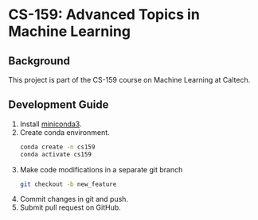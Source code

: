 # CS-159: Advanced Topics in Machine Learning

## Background

This project is part of the CS-159 course on Machine Learning at Caltech.

## Development Guide

1. Install [miniconda3](https://docs.conda.io/en/latest/miniconda.html).
2. Create conda environment.
    ```bash
    conda create -n cs159
    conda activate cs159
    ```
3. Make code modifications in a separate git branch
    ```bash
    git checkout -b new_feature
    ```
4. Commit changes in git and push.
5. Submit pull request on GitHub.
